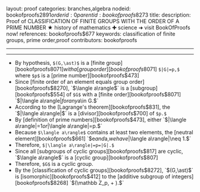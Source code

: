 layout: proof
categories: branches,algebra
nodeid: bookofproofs$2891
orderid: 0
parentid: bookofproofs$8273
title: 
description: Proof of CLASSIFICATION OF FINITE GROUPS WITH THE ORDER OF A PRIME NUMBER ★ history of mathematics ✚ science ➜ visit BookOfProofs now!
references: bookofproofs$677
keywords: classification of finite groups, prime order,proof
contributors: bookofproofs

---


---

* By hypothesis, `$(G,\ast)$` is a [finite group][bookofproofs$8071] with a [group order][bookofproofs$8071] `$|G|=p,$` where `$p$` is a [prime number][bookofproofs$473]
* Since [finite order of an element equals group order][bookofproofs$8270], `$\langle a\rangle$` is a [subgroup][bookofproofs$554] of `$G$` with a [finite order][bookofproofs$8071] `$|\langle a\rangle|$` for any `$a\in G.$`  
* According to the [Lagrange's theorem][bookofproofs$831], the `$|\langle a\rangle|$` is a [divisor][bookofproofs$700] of `$p.$`
* By [definition of prime numbers][bookofproofs$473], either `$|\langle a\rangle|=1$` or `$|\langle a\rangle|=p.$` 
* Because `$\langle a\rangle$` contains at least two elements, the [neutral element][bookofproofs$661] `$e$` and `$a,$` we have `$|\langle a\rangle|\neq 1.$`
* Therefore, `$|\langle a\rangle|=p=|G|.$`
* Since all [subgroups of cyclic groups][bookofproofs$817] are cyclic, `$\langle a\rangle$` is a [cyclic group][bookofproofs$807]
* Therefore, `$G$` is a cyclic group.
* By the [classification of cyclic groups][bookofproofs$8272], `$(G,\ast)$` is [isomorphic][bookofproofs$412] to the [additive subgroup of integers][bookofproofs$8268] `$(\mathbb Z_p, + ).$`
